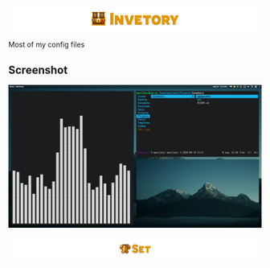 ![](https://raw.githubusercontent.com/Manilator/Inventory/master/appearance/inventory.png)

Most of my config files

## Screenshot
![](https://github.com/Manilator/Inventory/blob/master/appearance/screenshot_popos.png)

![](https://raw.githubusercontent.com/Manilator/Inventory/master/appearance/set.png)



